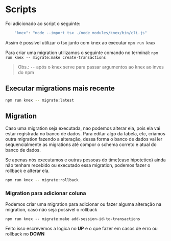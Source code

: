 # Scripts

Foi adicionado ao script o seguinte:

```js
    "knex": "node --import tsx ./node_modules/knex/bin/cli.js"
```

Assim é possível utilizar o tsx junto com knex ao executar `npm run knex`

Para criar uma migration utilizamos o seguinte comando no terminal:
`npm run knex -- migrate:make create-transactions`

> Obs.: `--` após o knex serve para passar argumentos ao knex ao inves do npm

## Executar migrations mais recente

```sh
npm run knex -- migrate:latest
```

## Migration

Caso uma migration seja executada, nao podemos alterar ela, pois ela vai estar registrada no banco de dados.
Para editar algo da tabela, etc, criamos outra migration fazendo a alteração, dessa forma o banco de dados vai ler sequencialmente as migrations até compor o schema correto e atual do banco de dados.

Se apenas nós executamos e outras pessoas do time(caso hipotetico) ainda não tenham recebido ou executado essa migration, podemos fazer o rollback e alterar ela.

```sh
npm run knex -- migrate:rollback
```

### Migration para adicionar coluna

Podemos criar uma migration para adicionar ou fazer alguma alteração na migration, caso não seja possível o rollback

`npm run knex -- migrate:make add-session-id-to-transactions`

Feito isso escrevemos a logica no **UP** e o que fazer em casos de erro ou rollback no **DOWN**
